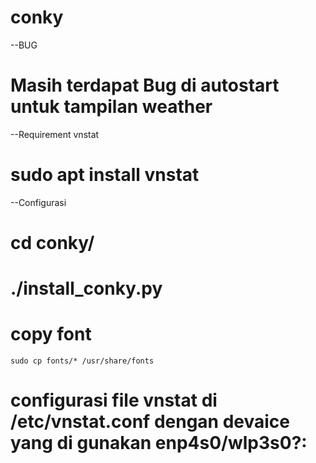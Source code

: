 # conky

--BUG
#     Masih terdapat Bug di autostart untuk tampilan weather

--Requirement
    vnstat 
#	sudo apt install vnstat

--Configurasi
#   cd conky/ 
#   ./install_conky.py
#   copy font 
    sudo cp fonts/* /usr/share/fonts
#	configurasi file vnstat di /etc/vnstat.conf dengan devaice yang di gunakan enp4s0/wlp3s0?:

